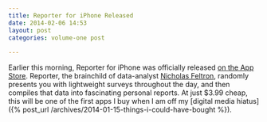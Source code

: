 ```yaml
---
title: Reporter for iPhone Released
date: 2014-02-06 14:53
layout: post
categories: volume-one post
  
---
```



Earlier this morning, Reporter for iPhone was officially released [on the App Store](https://itunes.apple.com/us/app/reporter-app/id779697486?ls=1&mt=8). Reporter, the brainchild of data-analyst [Nicholas Feltron](http://feltron.com), randomly presents you with lightweight surveys throughout the day, and then compiles that data into fascinating personal reports. At just $3.99 cheap, this will be one of the first apps I buy when I am off my [digital media hiatus]({% post_url /archives/2014-01-15-things-i-could-have-bought %}).
